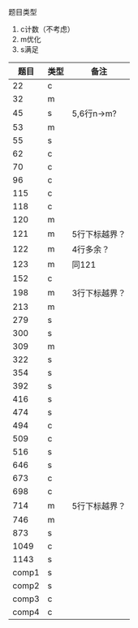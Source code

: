 题目类型

1. c计数（不考虑）
2. m优化
3. s满足

| 题目  | 类型 | 备注          |
| ----- | ---- | ------------- |
| 22    | c    |               |
| 32    | m    |               |
| 45    | s    | 5,6行n->m?    |
| 53    | m    |               |
| 55    | s    |               |
| 62    | c    |               |
| 70    | c    |               |
| 96    | c    |               |
| 115   | c    |               |
| 118   | c    |               |
| 120   | m    |               |
| 121   | m    | 5行下标越界？ |
| 122   | m    | 4行多余？     |
| 123   | m    | 同121         |
| 152   | c    |               |
| 198   | m    | 3行下标越界？ |
| 213   | m    |               |
| 279   | s    |               |
| 300   | s    |               |
| 309   | m    |               |
| 322   | s    |               |
| 354   | s    |               |
| 392   | s    |               |
| 416   | s    |               |
| 474   | s    |               |
| 494   | c    |               |
| 509   | c    |               |
| 516   | s    |               |
| 646   | s    |               |
| 673   | c    |               |
| 698   | c    |               |
| 714   | m    | 5行下标越界？ |
| 746   | m    |               |
| 873   | s    |               |
| 1049  | c    |               |
| 1143  | s    |               |
| comp1 | s    |               |
| comp2 | s    |               |
| comp3 | c    |               |
| comp4 | c    |               |

